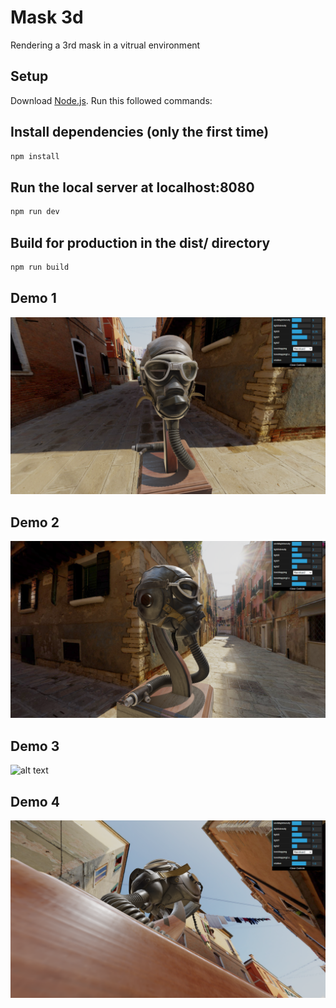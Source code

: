 # Mask 3d
Rendering a 3rd mask in a vitrual environment
 
## Setup
Download [Node.js](https://nodejs.org/en/download/).
Run this followed commands:


## Install dependencies (only the first time)
```sh
npm install
```

## Run the local server at localhost:8080
```sh
npm run dev
```
## Build for production in the dist/ directory
```sh
npm run build
```
## Demo 1
![alt text](https://raw.githubusercontent.com/wroetoshaw/Mask-3d/main/static/demo/Screenshot%20(588).png)

## Demo 2
![alt text](https://raw.githubusercontent.com/wroetoshaw/Mask-3d/main/static/demo/Screenshot%20(589).png)

## Demo 3
![alt text](https://raw.githubusercontent.com/wroetoshaw/Mask-3d/main/static/demo/Screenshot%20(580).png)

## Demo 4
![alt text](https://raw.githubusercontent.com/wroetoshaw/Mask-3d/main/static/demo/Screenshot%20(591).png)
